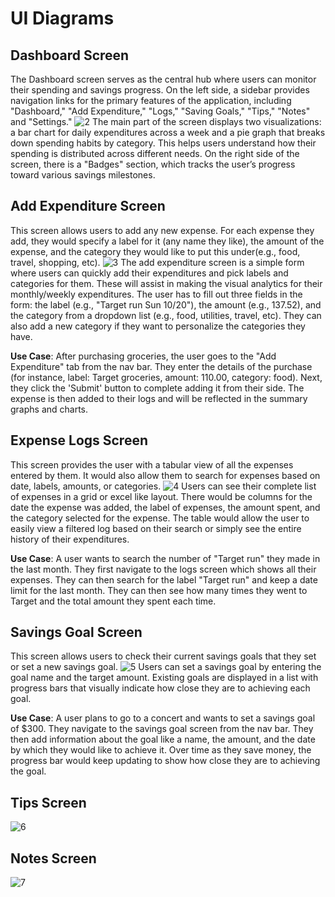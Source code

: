 # UI Diagrams

## Dashboard Screen
The Dashboard screen serves as the central hub where users can monitor their spending and savings progress. On the left side, a sidebar provides navigation links for the primary features of the application, including "Dashboard," "Add Expenditure," "Logs," "Saving Goals," "Tips," "Notes" and "Settings."
![2](https://github.com/user-attachments/assets/bc57a257-eddb-44a5-a8a1-f2689ab4902e)
 The main part of the screen displays two visualizations: a bar chart for daily expenditures across a week and a pie graph that breaks down spending habits by category. This helps users understand how their spending is distributed across different needs. On the right side of the screen, there is a "Badges" section, which tracks the user’s progress toward various savings milestones.

## Add Expenditure Screen
This screen allows users to add any new expense. For each expense they add, they would specify a label for it (any name they like), the amount of the expense, and the category they would like to put this under(e.g., food, travel, shopping, etc).
![3](https://github.com/user-attachments/assets/8f05e7fa-dec9-4ffa-aac4-7ba26709213f)
The add expenditure screen is a simple form where users can quickly add their expenditures and pick labels and categories for them. These will assist in making the visual analytics for their monthly/weekly expenditures. The user has to fill out three fields in the form: the label (e.g., "Target run Sun 10/20"), the amount (e.g., 137.52), and the category from a dropdown list (e.g., food, utilities, travel, etc). They can also add a new category if they want to personalize the categories they have.

**Use Case**: After purchasing groceries, the user goes to the "Add Expenditure" tab from the nav bar. They enter the details of the purchase (for instance, label: Target groceries, amount: 110.00, category: food). Next, they click the 'Submit' button to complete adding it from their side. The expense is then added to their logs and will be reflected in the summary graphs and charts.

## Expense Logs Screen
This screen provides the user with a tabular view of all the expenses entered by them. It would also allow them to search for expenses based on date, labels, amounts, or categories.
![4](https://github.com/user-attachments/assets/9492d2f1-6a8f-4dcc-a2fa-dbf433fd749a)
Users can see their complete list of expenses in a grid or excel like layout. There would be columns for the date the expense was added, the label of expenses, the amount spent, and the category selected for the expense. The table would allow the user to easily view a filtered log based on their search or simply see the entire history of their expenditures.

**Use Case**: A user wants to search the number of "Target run" they made in the last month. They first navigate to the logs screen which shows all their expenses. They can then search for the label "Target run" and keep a date limit for the last month. They can then see how many times they went to Target and the total amount they spent each time.

## Savings Goal Screen
This screen allows users to check their current savings goals that they set or set a new savings goal.
![5](https://github.com/user-attachments/assets/faa729e6-4627-41cd-bec1-769ab1e280fa)
Users can set a savings goal by entering the goal name and the target amount. Existing goals are displayed in a list with progress bars that visually indicate how close they are to achieving each goal.

**Use Case**: A user plans to go to a concert and wants to set a savings goal of $300. They navigate to the savings goal screen from the nav bar. They then add information about the goal like a name, the amount, and  the date by which they would like to achieve it. Over time as they save money, the progress bar would keep updating to show how close they are to achieving the goal.

## Tips Screen
![6](https://github.com/user-attachments/assets/732ec958-4245-4f00-b210-c6dc16087a86)

## Notes Screen
![7](https://github.com/user-attachments/assets/f66cfa09-5e28-48c4-bf31-d27a6588a7fb)
